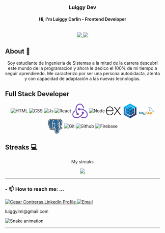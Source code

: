 
    
 <p align="center">
 <h3 align="center">Luiggy Dev</h3>
 <h4 align="center">Hi, I'm Luiggy Carlin - Frontend Developer</h4>
</p>
<br>
    
  <div align="center">
  <a href="https://github.com/lgcarlinf">
 <img height="150em" src="https://github-readme-stats.vercel.app/api?username=lgcarlinf&show_icons=true&theme=radical&include_all_commits=true&count_private=true" />
  <img height="150em" src="https://github-readme-stats.vercel.app/api/top-langs/?username=lgcarlinf&layout=compact&langs_count=7&theme=radical" />
  <br/>
    </a>
</div>

## About 👨
   
<div align="center">
  <p align="center">Soy estudiante de Ingenieria de Sistemas a la mitad de la carrera descubri este mundo de la programacion y ahora le dedico el 100% de mi tiempo a seguir aprendiendo. Me caracterizo por ser una persona autodidacta, atenta y con capacidad de adaptación a las nuevas tecnologías.</p>
    </p>
</div>


## Full Stack Developer 
<div style="display: inline_block" align="center">
  <img align="center" alt="HTML" height="50" width="50" src="https://media.giphy.com/media/XAxylRMCdpbEWUAvr8/giphy.gif">
  <img align="center" alt="CSS" height="50" width="50" src="https://media.giphy.com/media/fsEaZldNC8A1PJ3mwp/giphy.gif">
  <img align="center" alt="Js" height="50" width="50" src="https://media.giphy.com/media/ln7z2eWriiQAllfVcn/giphy.gif">
  <img align="center" alt="React" height="50" width="50" src="https://media.giphy.com/media/eNAsjO55tPbgaor7ma/giphy.gif">
  <img align="center" alt="Redux" height="50" width="50" src="https://raw.githubusercontent.com/devicons/devicon/master/icons/redux/redux-original.svg">
  <img align="center" alt="Node" height="50" width="50" src="https://media.giphy.com/media/kdFc8fubgS31b8DsVu/giphy.gif">
  <img align="center" alt="Express" height="50" width="50" src="https://raw.githubusercontent.com/devicons/devicon/master/icons/express/express-original.svg">
  <img align="center" alt="Sequelize" height="50" width="50" src="https://raw.githubusercontent.com/devicons/devicon/master/icons/sequelize/sequelize-original.svg">
  <img align="center" alt="Mysql" height="50" width="50" src="https://raw.githubusercontent.com/devicons/devicon/master/icons/mysql/mysql-original-wordmark.svg">
  <img align="center" alt="PostgreSql" height="50" width="50" src="https://raw.githubusercontent.com/devicons/devicon/master/icons/postgresql/postgresql-original.svg">
  <img align="center" alt="Git" height="50" width="100" src="https://media.giphy.com/media/kH1DBkPNyZPOk0BxrM/giphy.gif">
  <img align="center" alt="Github" height="50" width="50" src="https://media.giphy.com/media/KzJkzjggfGN5Py6nkT/giphy.gif">
  <img align="center" alt="Firebase" height="50" width="50" src="https://media.giphy.com/media/Ri2TUcKlaOcaDBxFpY/giphy.gif">
    
  

</div>


 ## Streaks 💻
<div align="center">
  <p align="center">My streaks</p>
  <img height="280em" src="https://github-readme-streak-stats.herokuapp.com?user=lgcarlinf&theme=dark&date_format=M%20j%5B%2C%20Y%5D" />
 
  <br/>
 
</div>


  
  
  
******
### - 📫 How to reach me: ...
   <p>
      <a href="https://www.linkedin.com/in/luiggycf/">
         <img src="https://www.vectorlogo.zone/logos/linkedin/linkedin-icon.svg" alt="Cesar Contreras LinkedIn Profile" height="30" width="30">
      </a>   
      <a align='right' href="mailto:luiggylml@gmail.com">
         <img alt="Email" src="https://www.vectorlogo.zone/logos/gmail/gmail-icon.svg" height="30" width="30"/>
      </a>  
   </p>
   <p><label>luiggylml@gmail.com</label></p>
   
   
  ![Snake animation](https://github.com/rencas1207/rencas1207/blob/output/github-contribution-grid-snake.svg)
   
  ******



    



<!--


Here are some ideas to get you started:

- 🔭 I’m currently working on ...
- 🌱 I’m currently learning ...
- 👯 I’m looking to collaborate on ...
- 🤔 I’m looking for help with ...
- 💬 Ask me about ...

- 😄 Pronouns: ...
- ⚡ Fun fact: ...
-->
